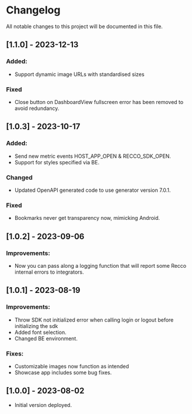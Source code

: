 # Changelog

All notable changes to this project will be documented in this file.

## [1.1.0] - 2023-12-13

### Added:

+ Support dynamic image URLs with standardised sizes

### Fixed

+ Close button on DashboardView fullscreen error has been removed to avoid redundancy.


## [1.0.3] - 2023-10-17

### Added:

+ Send new metric events HOST_APP_OPEN & RECCO_SDK_OPEN.
+ Support for styles specified via BE.

### Changed

+ Updated OpenAPI generated code to use generator version 7.0.1.

### Fixed

+ Bookmarks never get transparency now, mimicking Android.

## [1.0.2] - 2023-09-06

### Improvements: 
+ Now you can pass along a logging function that will report some Recco internal errors to integrators.

## [1.0.1] - 2023-08-19

### Improvements: 
+ Throw SDK not initialized error when calling login or logout before initializing the sdk
+ Added font selection.
+ Changed BE environment.

### Fixes:
+ Customizable images now function as intended
+ Showcase app includes some bug fixes.

## [1.0.0] - 2023-08-02

- Initial version deployed.
